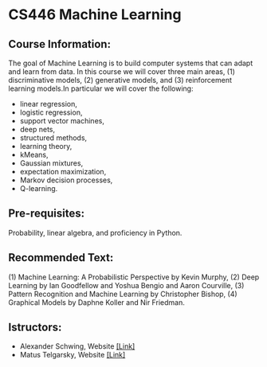 # CS446 Machine Learning
## Course Information:
The goal of Machine Learning is to build computer systems that can adapt and learn from data. In this course we will cover three main areas, (1) discriminative models, (2) generative models, and (3) reinforcement learning models.In particular we will cover the following: 

- linear regression, 
- logistic regression, 
- support vector machines, 
- deep nets, 
- structured methods, 
- learning theory, 
- kMeans, 
- Gaussian mixtures, 
- expectation maximization, 
- Markov decision processes, 
- Q-learning.

## Pre-requisites: 
Probability, linear algebra, and proficiency in Python. 

## Recommended Text: 
(1) Machine Learning: A Probabilistic Perspective by Kevin Murphy, 
(2) Deep Learning by Ian Goodfellow and Yoshua Bengio and Aaron Courville, 
(3) Pattern Recognition and Machine Learning by Christopher Bishop, (4) Graphical Models by Daphne Koller and Nir Friedman. 

## Istructors:
- Alexander Schwing, Website [[Link]](http://www.alexander-schwing.de/)
- Matus Telgarsky, Website [[Link]](http://mjt.web.engr.illinois.edu/)
